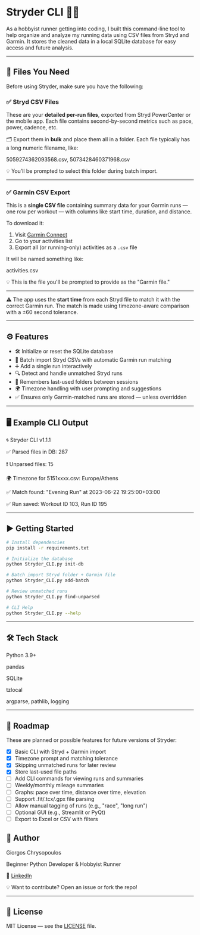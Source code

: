 # Stryder CLI 🏃‍♂️

As a hobbyist runner getting into coding, I built this command-line tool to help organize and analyze my running data using CSV files from Stryd and Garmin. It stores the cleaned data in a local SQLite database for easy access and future analysis.

---

## 📄 Files You Need

Before using Stryder, make sure you have the following:

### ✅ Stryd CSV Files

These are your **detailed per-run files**, exported from Stryd PowerCenter or the mobile app. Each file contains second-by-second metrics such as pace, power, cadence, etc.

🗂 Export them in **bulk** and place them all in a folder. Each file typically has a long numeric filename, like:

5059274362093568.csv,
5073428460371968.csv

💡 You’ll be prompted to select this folder during batch import.

---

### ✅ Garmin CSV Export

This is a **single CSV file** containing summary data for your Garmin runs — one row per workout — with columns like start time, duration, and distance.

To download it:
1. Visit [Garmin Connect](https://connect.garmin.com/)
2. Go to your activities list
3. Export all (or running-only) activities as a `.csv` file

It will be named something like:

 activities.csv

💡 This is the file you'll be prompted to provide as the "Garmin file."

---

⚠️ The app uses the **start time** from each Stryd file to match it with the correct Garmin run. The match is made using timezone-aware comparison with a ±60 second tolerance.

---

## ⚙️ Features

- 🛠️ Initialize or reset the SQLite database
- 📂 Batch import Stryd CSVs with automatic Garmin run matching
- ➕ Add a single run interactively
- 🔍 Detect and handle unmatched Stryd runs
- 🧠 Remembers last-used folders between sessions
- 🌍 Timezone handling with user prompting and suggestions
- ✅ Ensures only Garmin-matched runs are stored — unless overridden

---

## 🖥️ Example CLI Output

🌀 Stryder CLI v1.1.1

✅ Parsed files in DB: 287

❗ Unparsed files: 15

🌍 Timezone for 5151xxxx.csv: Europe/Athens

✅ Match found: "Evening Run" at 2023-06-22 19:25:00+03:00

✅ Run saved: Workout ID 103, Run ID 195


---

## ▶️ Getting Started

```bash
# Install dependencies
pip install -r requirements.txt

# Initialize the database
python Stryder_CLI.py init-db

# Batch import Stryd folder + Garmin file
python Stryder_CLI.py add-batch

# Review unmatched runs
python Stryder_CLI.py find-unparsed

# CLI Help
python Stryder_CLI.py --help

```
---

## 🛠 Tech Stack
Python 3.9+

pandas

SQLite

tzlocal

argparse, pathlib, logging


---

## 🧭 Roadmap

These are planned or possible features for future versions of Stryder:

- [x] Basic CLI with Stryd + Garmin import
- [x] Timezone prompt and matching tolerance
- [x] Skipping unmatched runs for later review
- [x] Store last-used file paths
- [ ] Add CLI commands for viewing runs and summaries
- [ ] Weekly/monthly mileage summaries
- [ ] Graphs: pace over time, distance over time, elevation
- [ ] Support .fit/.tcx/.gpx file parsing
- [ ] Allow manual tagging of runs (e.g., "race", "long run")
- [ ] Optional GUI (e.g., Streamlit or PyQt)
- [ ] Export to Excel or CSV with filters

## 👤 Author
Giorgos Chrysopoulos

Beginner Python Developer & Hobbyist Runner

🔗 [LinkedIn](https://www.linkedin.com/in/giorgos-chrisopoulos-277989374/)

💡 Want to contribute? Open an issue or fork the repo!

---

## 📃 License
MIT License — see the [LICENSE](LICENSE) file.


